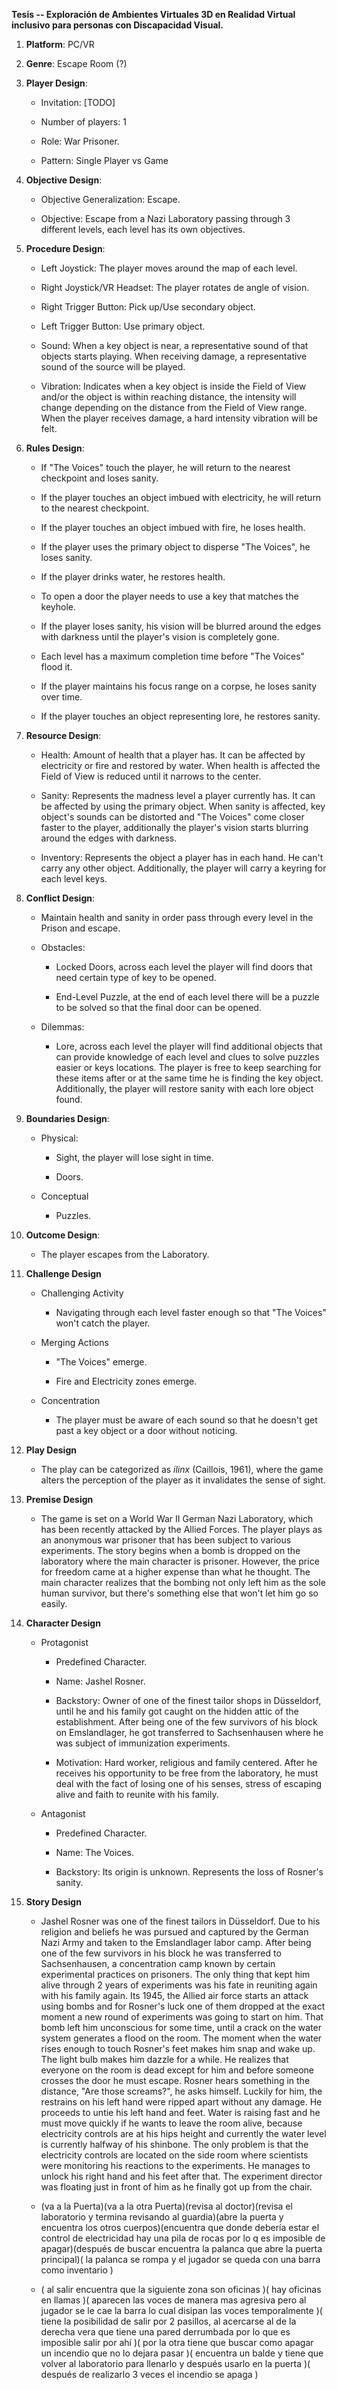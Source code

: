 **Tesis -- Exploración de Ambientes Virtuales 3D en Realidad Virtual
inclusivo para personas con Discapacidad Visual.**

1.  **Platform**: PC/VR

2.  **Genre**: Escape Room (?)

3.  **Player Design**:

    -   Invitation: \[TODO\]

    -   Number of players: 1

    -   Role: War Prisoner.

    -   Pattern: Single Player vs Game

4.  **Objective Design**:

    -   Objective Generalization: Escape.

    -   Objective: Escape from a Nazi Laboratory passing through 3
        different levels, each level has its own objectives.

5.  **Procedure Design**:

    -   Left Joystick: The player moves around the map of each level.

    -   Right Joystick/VR Headset: The player rotates de angle of
        vision.

    -   Right Trigger Button: Pick up/Use secondary object.

    -   Left Trigger Button: Use primary object.

    -   Sound: When a key object is near, a representative sound of that
        objects starts playing. When receiving damage, a representative
        sound of the source will be played.

    -   Vibration: Indicates when a key object is inside the Field of
        View and/or the object is within reaching distance, the
        intensity will change depending on the distance from the Field
        of View range. When the player receives damage, a hard intensity
        vibration will be felt.

6.  **Rules Design**:

    -   If "The Voices" touch the player, he will return to the nearest
        checkpoint and loses sanity.

    -   If the player touches an object imbued with electricity, he will
        return to the nearest checkpoint.

    -   If the player touches an object imbued with fire, he loses
        health.

    -   If the player uses the primary object to disperse "The Voices",
        he loses sanity.

    -   If the player drinks water, he restores health.

    -   To open a door the player needs to use a key that matches the
        keyhole.

    -   If the player loses sanity, his vision will be blurred around
        the edges with darkness until the player's vision is completely
        gone.

    -   Each level has a maximum completion time before "The Voices"
        flood it.

    -   If the player maintains his focus range on a corpse, he loses
        sanity over time.

    -   If the player touches an object representing lore, he restores
        sanity.

7.  **Resource Design**:

    -   Health: Amount of health that a player has. It can be affected
        by electricity or fire and restored by water. When health is
        affected the Field of View is reduced until it narrows to the
        center.

    -   Sanity: Represents the madness level a player currently has. It
        can be affected by using the primary object. When sanity is
        affected, key object's sounds can be distorted and "The Voices"
        come closer faster to the player, additionally the player's
        vision starts blurring around the edges with darkness.

    -   Inventory: Represents the object a player has in each hand. He
        can't carry any other object. Additionally, the player will
        carry a keyring for each level keys.

8.  **Conflict Design**:

    -   Maintain health and sanity in order pass through every level in
        the Prison and escape.

    -   Obstacles:

        -   Locked Doors, across each level the player will find doors
            that need certain type of key to be opened.

        -   End-Level Puzzle, at the end of each level there will be a
            puzzle to be solved so that the final door can be opened.

    -   Dilemmas:

        -   Lore, across each level the player will find additional
            objects that can provide knowledge of each level and clues
            to solve puzzles easier or keys locations. The player is
            free to keep searching for these items after or at the same
            time he is finding the key object. Additionally, the player
            will restore sanity with each lore object found.

9.  **Boundaries Design**:

    -   Physical:

        -   Sight, the player will lose sight in time.

        -   Doors.

    -   Conceptual

        -   Puzzles.

10. **Outcome Design**:

    -   The player escapes from the Laboratory.

11. **Challenge Design**

    -   Challenging Activity

        -   Navigating through each level faster enough so that "The
            Voices" won't catch the player.

    -   Merging Actions

        -   "The Voices" emerge.

        -   Fire and Electricity zones emerge.

    -   Concentration

        -   The player must be aware of each sound so that he doesn't
            get past a key object or a door without noticing.

12. **Play Design**

    -   The play can be categorized as *ilinx* (Caillois, 1961), where
        the game alters the perception of the player as it invalidates
        the sense of sight.

13. **Premise Design**

    -   The game is set on a World War II German Nazi Laboratory, which
        has been recently attacked by the Allied Forces. The player
        plays as an anonymous war prisoner that has been subject to
        various experiments. The story begins when a bomb is dropped on
        the laboratory where the main character is prisoner. However,
        the price for freedom came at a higher expense than what he
        thought. The main character realizes that the bombing not only
        left him as the sole human survivor, but there's something else
        that won't let him go so easily.

14. **Character Design**

    -   Protagonist

        -   Predefined Character.

        -   Name: Jashel Rosner.

        -   Backstory: Owner of one of the finest tailor shops in
            Düsseldorf, until he and his family got caught on the hidden
            attic of the establishment. After being one of the few
            survivors of his block on Emslandlager, he got transferred
            to Sachsenhausen where he was subject of immunization
            experiments.

        -   Motivation: Hard worker, religious and family centered.
            After he receives his opportunity to be free from the
            laboratory, he must deal with the fact of losing one of his
            senses, stress of escaping alive and faith to reunite with
            his family.

    -   Antagonist

        -   Predefined Character.

        -   Name: The Voices.

        -   Backstory: Its origin is unknown. Represents the loss of
            Rosner's sanity.

15. **Story Design**

    -   Jashel Rosner was one of the finest tailors in Düsseldorf. Due
        to his religion and beliefs he was pursued and captured by the
        German Nazi Army and taken to the Emslandlager labor camp. After
        being one of the few survivors in his block he was transferred
        to Sachsenhausen, a concentration camp known by certain
        experimental practices on prisoners. The only thing that kept
        him alive through 2 years of experiments was his fate in
        reuniting again with his family again. Its 1945, the Allied air
        force starts an attack using bombs and for Rosner's luck one of
        them dropped at the exact moment a new round of experiments was
        going to start on him. That bomb left him unconscious for some
        time, until a crack on the water system generates a flood on the
        room. The moment when the water rises enough to touch Rosner's
        feet makes him snap and wake up. The light bulb makes him dazzle
        for a while. He realizes that everyone on the room is dead
        except for him and before someone crosses the door he must
        escape. Rosner hears something in the distance, "Are those
        screams?", he asks himself. Luckily for him, the restrains on
        his left hand were ripped apart without any damage. He proceeds
        to untie his left hand and feet. Water is raising fast and he
        must move quickly if he wants to leave the room alive, because
        electricity controls are at his hips height and currently the
        water level is currently halfway of his shinbone. The only
        problem is that the electricity controls are located on the side
        room where scientists were monitoring his reactions to the
        experiments. He manages to unlock his right hand and his feet
        after that. The experiment director was floating just in front
        of him as he finally got up from the chair.

    -   (va a la Puerta)(va a la otra Puerta)(revisa al doctor)(revisa
        el laboratorio y termina revisando al guardia)(abre la puerta y
        encuentra los otros cuerpos)(encuentra que donde debería estar
        el control de electricidad hay una pila de rocas por lo q es
        imposible de apagar)(después de buscar encuentra la palanca que
        abre la puerta principal)( la palanca se rompa y el jugador se
        queda con una barra como inventario )

    -   ( al salir encuentra que la siguiente zona son oficinas )( hay
        oficinas en llamas )( aparecen las voces de manera mas agresiva
        pero al jugador se le cae la barra lo cual disipan las voces
        temporalmente )( tiene la posibilidad de salir por 2 pasillos,
        al acercarse al de la derecha vera que tiene una pared
        derrumbada por lo que es imposible salir por ahí )( por la otra
        tiene que buscar como apagar un incendio que no lo dejara pasar
        )( encuentra un balde y tiene que volver al laboratorio para
        llenarlo y después usarlo en la puerta )( después de realizarlo
        3 veces el incendio se apaga )
